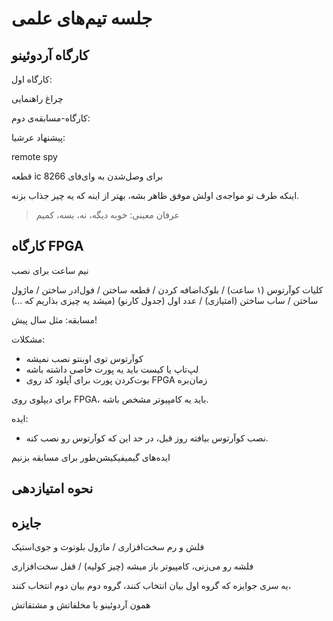 # جلسه تیم‌های علمی

## کارگاه آردوئینو

کارگاه اول:

چراغ راهنمایی

کارگاه-مسابقه‌ی دوم:


پیشنهاد عرشیا:

remote spy

قطعه ic 8266 برای وصل‌شدن به وای‌فای

اینکه طرف تو مواجه‌ی اولش موفق ظاهر بشه، بهتر از اینه که یه چیز جذاب بزنه.


> عرفان معینی: خوبه دیگه، نه، بسه، کمیم


## کارگاه FPGA

نیم ساعت برای نصب

کلیات کوآرتوس (۱ ساعت) / بلوک‌اضافه کردن / قطعه ساختن / فول‌ادر ساختن / ماژول ساختن / ساب ساختن (امتیازی) / عدد اول (جدول کارنو)‌ (میشد یه چیزی بذاریم که ...)

مسابقه: مثل سال پیش!

مشکلات:
- کوآرتوس توی اوبنتو نصب نمیشه
- لپ‌تاپ یا کیست باید یه پورت خاصی داشته باشه
- بوت‌کردن پورت برای آپلود کد روی FPGA زمان‌بره

برای دیپلوی روی FPGA، باید یه کامپیوتر مشخص باشه.


ایده:
- نصب کوآرتوس بیافته روز قبل، در حد این که کوآرتوس رو نصب کنه.

ایده‌های گیمیفیکیشن‌طور برای مسابقه بزنیم


## نحوه امتیازدهی


## جایزه

فلش و رم سخت‌افزاری / ماژول بلوتوث و جوی‌استیک

فلشه رو می‌زنی، کامپیوتر باز میشه (چیز کولیه) / قفل سخت‌افزاری

یه سری جوایزه که گروه اول بیان انتخاب کنند، گروه دوم بیان دوم انتخاب کنند، 

همون آردوئینو با مخلفاتش و مشتقاتش
